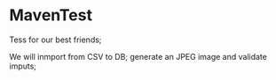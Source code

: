 # MavenTest

Tess for our best friends;

We will inmport from CSV to DB; generate an JPEG image and validate imputs;
